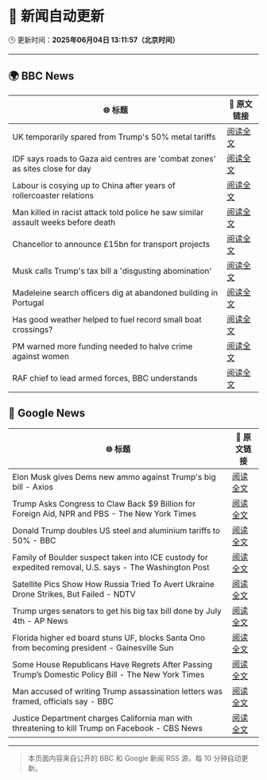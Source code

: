 # 🧠 新闻自动更新

🕒 更新时间：**2025年06月04日 13:11:57（北京时间）**

---

## 🌍 BBC News

| 🌐 标题 | 🔗 原文链接 |
|--------|-------------|
| UK temporarily spared from Trump's 50% metal tariffs | [阅读全文](https://www.bbc.com/news/articles/cg713y73plro) |
| IDF says roads to Gaza aid centres are 'combat zones' as sites close for day | [阅读全文](https://www.bbc.com/news/articles/cnv18gp4rdzo) |
| Labour is cosying up to China after years of rollercoaster relations | [阅读全文](https://www.bbc.com/news/articles/c071jr159p0o) |
| Man killed in racist attack told police he saw similar assault weeks before death | [阅读全文](https://www.bbc.com/news/articles/cdxvz9p6635o) |
| Chancellor to announce £15bn for transport projects | [阅读全文](https://www.bbc.com/news/articles/c331ln47e7ko) |
| Musk calls Trump's tax bill a 'disgusting abomination' | [阅读全文](https://www.bbc.com/news/articles/c0j76djzgpvo) |
| Madeleine search officers dig at abandoned building in Portugal | [阅读全文](https://www.bbc.com/news/articles/cy4k1vg34wlo) |
| Has good weather helped to fuel record small boat crossings? | [阅读全文](https://www.bbc.com/news/articles/cwy3vq22xqzo) |
| PM warned more funding needed to halve crime against women | [阅读全文](https://www.bbc.com/news/articles/c8e6jjpn8p7o) |
| RAF chief to lead armed forces, BBC understands | [阅读全文](https://www.bbc.com/news/articles/cje74pxdgzeo) |

## 📰 Google News

| 🌐 标题 | 🔗 原文链接 |
|--------|-------------|
| Elon Musk gives Dems new ammo against Trump's big bill - Axios | [阅读全文](https://news.google.com/rss/articles/CBMihgFBVV95cUxPbjZubmJKSU5UUUdyTFdVOTdfc0QzbUt4bzJVQy1EeWdvTUlGUG13X083U0lGM2JOb0FiXzBEUTBweWtIMmhFZkFYMnlmcjVhNkJjM2dsbUE2cFU1eXpySXd3VGh3QUU3bHp2RW9rZ0pJUzhHbi0zTFp5MHk3cC1IT1lVLUJFQQ?oc=5) |
| Trump Asks Congress to Claw Back $9 Billion for Foreign Aid, NPR and PBS - The New York Times | [阅读全文](https://news.google.com/rss/articles/CBMifkFVX3lxTE1lU2J1cjVTZzl3bUswUzFvYkpYb1l3d1ZJUG5uSkIzNkJlNHo3dUFHTjJELWtzNnBPZUxEeWFzcTZST2ptUlhOS0VyR0FiSDRwc2tNaWxBM29RZkc1bzRPV1ZycWVkSDNfYTYtVW01SHNOczVOOUo3dm1FLVp4UQ?oc=5) |
| Donald Trump doubles US steel and aluminium tariffs to 50% - BBC | [阅读全文](https://news.google.com/rss/articles/CBMiWkFVX3lxTE1RaS1NWGZLV2g3NzRtams3OXAyTFVyclVpanpsZzdMa29BeUI0YTFHdE0xZHRhVjZMNWZiWXVWLWFrTzAtcWp1UkNGRmFMVnhXNVlaY2pCVlZGZ9IBX0FVX3lxTFBVcDZCZ0JtQWdqamJPUFE0NnIxV1Q1T0UzSk5JcHdhWGxoV0FNWk9lcFFYZGRYSXZFN0xNOGFGR1JNZGZiaUgwQm1PaUU4X3ZCRjZJZWN5aDFLcldFSVow?oc=5) |
| Family of Boulder suspect taken into ICE custody for expedited removal, U.S. says - The Washington Post | [阅读全文](https://news.google.com/rss/articles/CBMimwFBVV95cUxQRG13ZUlJUmo5eXV6WjY3T1VtempSYUNNVUl5b1E4V1pPVS1zZl9ON0JUbnFZN2FURFJ3THRqRk4zYnZYMGo3UkI4SlhFRDdsVTRaUVR3bXVoUjBTTU5hV1dQdEtqREVaSzB2ZEczdlJXOVhXS3hub0ZJRjdRcVJWa0NCVFNDeTZtSWh5WnlBVnlKa1hVOUxuejZIVQ?oc=5) |
| Satellite Pics Show How Russia Tried To Avert Ukraine Drone Strikes, But Failed - NDTV | [阅读全文](https://news.google.com/rss/articles/CBMivgFBVV95cUxPZng1RG1HcGZzUmVGamhKUjVUd051RjJIV2IzR25MbE1rMUxYbnc2U0NXUzRIMjhyRWw2bVJOcFlMTjY3ZlpiMzBVSnVyY29naHNYNlViLUwtT1pGRW5RbjU1VFNlQWZ5Q0FKeEh2bnNQaW1CTU9HSEJOakZOR29CRkt3Nzgwelhxei1ZS3A3UFl4cGtNckx1cWwwcjJTejFjZHJ2RW52R3ZZaHNvLXV1c052SmxmNzg2Yzd4SEhR?oc=5) |
| Trump urges senators to get his big tax bill done by July 4th - AP News | [阅读全文](https://news.google.com/rss/articles/CBMilAFBVV95cUxQSGFkWWtLT2s4NWZQZElSMEdRSWl2bzhBNXA5cVNMMFdoN3Q2WVgtZ1pRNEVtUTdiUTRCSU9TNy1UZ2N1UURSZk5kT3NRM1pTQVFHNUNucU9DSGdwYUNPa1JrMDF1MmNnenpZYWxseFAzOEZyMzRiN0NDR3A1OW4zVWtzN2QwNnRoZmpvSEdyU05rZ25X?oc=5) |
| Florida higher ed board stuns UF, blocks Santa Ono from becoming president - Gainesville Sun | [阅读全文](https://news.google.com/rss/articles/CBMi3AFBVV95cUxOOXJEcXphN2pfZ0hTbzhpUTVqd21YUXpxUWZPTmpxcXBTclhMMHNSeWJNVUlGWFMzWUhabklGVndTTlMwMUpOTjhJV1F6eDJUeFdUNElwRTB1TDdqejlWUXVHT0R6YjAzaFFkVzFBek9RSWRZMUhVenBFcXhValZuRl9HdGVKcnpOV1N0QzBBdmQydVVWaXNDWWxMTVBNZy1RT0xaSHdncUVkbE9NWUEtZ2JCdnFiNWdnNlU5bDQyVThSanNJWDBmZmJ1eTB0ZXNENmRHaXdzNlhyUHI5?oc=5) |
| Some House Republicans Have Regrets After Passing Trump’s Domestic Policy Bill - The New York Times | [阅读全文](https://news.google.com/rss/articles/CBMikwFBVV95cUxNZXFtb21uOG12Y2tmd1JMeUgydk5nNU5DT1JmZ2FHaEVCWURLQ05hbzljUEVCTkpodC1PblFVQlNBUXI3S2lEem9MWlppYm1Ud2g3NkZBSzVJVU9vX1dlQmoyN0RQZm5Ob0xrd3IzMlNnX3FKZnZFT1VQdnI5OThPSWVTVDFLTHVybERpYktEdXhLWFU?oc=5) |
| Man accused of writing Trump assassination letters was framed, officials say - BBC | [阅读全文](https://news.google.com/rss/articles/CBMiWkFVX3lxTFBsOGxlbFhOdVlLeXVZRjZZQ3U2d1RWc3cteXBxWTBQbU50bDZSLV9tTS1DOW5tbDJScXFHckhmSVg4UHEyUENQZmFSUUdrbWlJWE5aNWZRbjVOd9IBX0FVX3lxTE1YQy10b1BDcTJJelBfZkdzaWNsYnZWV1RoZTN2V1dhdTdjNkdnRF8wS1I1SGw4WWJvTHN6SUhVZllrTHoyUU9kdjZWN3VLRVZGQ2ZIdHV2WUFWdVlNTGdj?oc=5) |
| Justice Department charges California man with threatening to kill Trump on Facebook - CBS News | [阅读全文](https://news.google.com/rss/articles/CBMidkFVX3lxTE9rMWM0c08tLXdGTkZNb3BpSS1sTU1LMkVGdmxfTFgyNG5GYmplUE9jQmM4Uk5Ud1B6VnRhMmhaMmhIc1ZEcHRtZjNQc2cxNkxDRllyZTVtTllBR1l4S3dpX3V4ZWwxMkVOVU4yT2s4VVNVTFh4U1HSAXtBVV95cUxNejQ2cmFkVG16RTNtaVBmdkMwblZoT182N1pxZVhiamxhdDYwNnh2SnhtTXVreGQ2cjlNTlprMUptM3M1VjlIUHp5ZzlENm0xWEZSTkItRkZSRXFfNVRXc3RCZC1RdFp2MDFUX3FYRDhKRnh1WUh4N2lxWDg?oc=5) |

---
> 本页面内容来自公开的 BBC 和 Google 新闻 RSS 源，每 10 分钟自动更新。